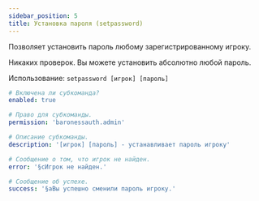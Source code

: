 ```yaml
---
sidebar_position: 5
title: Установка пароля (setpassword)
---
```


Позволяет установить пароль любому зарегистрированному игроку.

Никаких проверок. Вы можете установить абсолютно любой пароль.

Использование: `setpassword [игрок] [пароль]`

```yaml title="adminCommands/setpassword.yml"
# Включена ли субкоманда?
enabled: true

# Право для субкоманды.
permission: 'baronessauth.admin'

# Описание субкоманды.
description: '[игрок] [пароль] - устанавливает пароль игроку'

# Сообщение о том, что игрок не найден.
error: '§cИгрок не найден.'

# Сообщение об успехе.
success: '§aВы успешно сменили пароль игроку.'
```